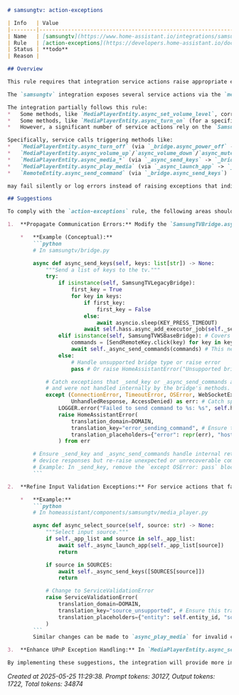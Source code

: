 ```markdown
# samsungtv: action-exceptions

| Info   | Value                                                                    |
|--------|--------------------------------------------------------------------------|
| Name   | [samsungtv](https://www.home-assistant.io/integrations/samsungtv/) |
| Rule   | [action-exceptions](https://developers.home-assistant.io/docs/core/integration-quality-scale/rules/action-exceptions)                                                     |
| Status | **todo**                                                                 |
| Reason |                                                                          |

## Overview

This rule requires that integration service actions raise appropriate exceptions (`HomeAssistantError` for internal/device errors, `ServiceValidationError` for incorrect user input) when they encounter failures.

The `samsungtv` integration exposes several service actions via the `media_player` and `remote` platforms (e.g., turning on/off, volume control, sending keys, selecting source, playing media).

The integration partially follows this rule:
*   Some methods, like `MediaPlayerEntity.async_set_volume_level`, correctly catch specific errors (`UpnpActionResponseError`) and re-raise them as `HomeAssistantError`.
*   Some methods, like `MediaPlayerEntity.async_turn_on` (for a specific misconfiguration case), `MediaPlayerEntity.async_play_media` (partially), and `MediaPlayerEntity.async_select_source`, raise `HomeAssistantError` for scenarios related to configuration or invalid input. While `HomeAssistantError` is acceptable, `ServiceValidationError` might be more appropriate for input validation failures (`async_play_media`, `async_select_source`).
*   However, a significant number of service actions rely on the `SamsungTVBridge.async_send_keys` method (which is called by entity methods like `SamsungTVEntity._async_send_keys` and `SamsungTVBridge._async_send_power_off`). The underlying bridge methods (`_send_key` for legacy, `_async_send_commands` for websocket) often catch communication-related exceptions (e.g., `OSError`, `ConnectionClosed`, `WebSocketException`, `ConnectionFailure`, `AsyncioTimeoutError`) and either log them, ignore them, or only handle specific cases (like re-authentication). This prevents the failures from being consistently propagated as `HomeAssistantError` exceptions to the calling service actions, meaning the user interface may not indicate that a command failed due to a communication issue.

Specifically, service calls triggering methods like:
*   `MediaPlayerEntity.async_turn_off` (via `_bridge.async_power_off` -> `_async_send_power_off` -> `async_send_keys`)
*   `MediaPlayerEntity.async_volume_up`/`async_volume_down`/`async_mute_volume` (via `_async_send_keys` -> `_bridge.async_send_keys`)
*   `MediaPlayerEntity.async_media_*` (via `_async_send_keys` -> `_bridge.async_send_keys`)
*   `MediaPlayerEntity.async_play_media` (via `_async_launch_app` -> `_async_send_commands` or `_async_send_keys` -> `_bridge.async_send_keys`)
*   `RemoteEntity.async_send_command` (via `_bridge.async_send_keys`)

may fail silently or log errors instead of raising exceptions that indicate failure to the user.

## Suggestions

To comply with the `action-exceptions` rule, the following areas should be addressed:

1.  **Propagate Communication Errors:** Modify the `SamsungTVBridge.async_send_keys` method to catch relevant exceptions raised by its internal implementation (`_send_key` for legacy, `_async_send_commands` for websocket) and re-raise them consistently as `HomeAssistantError`. The internal methods should only catch exceptions they handle (like connection retries or specific device responses) but allow underlying connection/communication errors to bubble up or return a status indicating failure.

    *   **Example (Conceptual):**
        ```python
        # In samsungtv/bridge.py

        async def async_send_keys(self, keys: list[str]) -> None:
            """Send a list of keys to the tv."""
            try:
                if isinstance(self, SamsungTVLegacyBridge):
                    first_key = True
                    for key in keys:
                        if first_key:
                            first_key = False
                        else:
                            await asyncio.sleep(KEY_PRESS_TIMEOUT)
                        await self.hass.async_add_executor_job(self._send_key, key)
                elif isinstance(self, SamsungTVWSBaseBridge): # Covers WS and Encrypted
                    commands = [SendRemoteKey.click(key) for key in keys] # Or SendEncryptedRemoteKey
                    await self._async_send_commands(commands) # This needs to allow errors to bubble up
                else:
                    # Handle unsupported bridge type or raise error
                    pass # Or raise HomeAssistantError("Unsupported bridge type")

            # Catch exceptions that _send_key or _async_send_commands allow through
            # and were not handled internally by the bridge's methods.
            except (ConnectionError, TimeoutError, OSError, WebSocketException, ConnectionFailure, # etc.
                    UnhandledResponse, AccessDenied) as err: # Catch specific known library errors
                LOGGER.error("Failed to send command to %s: %s", self.host, err)
                raise HomeAssistantError(
                    translation_domain=DOMAIN,
                    translation_key="error_sending_command", # Ensure this translation key exists or use inline message
                    translation_placeholders={"error": repr(err), "host": self.host},
                ) from err

        # Ensure _send_key and _async_send_commands handle internal retries/specific
        # device responses but re-raise unexpected or unrecoverable communication errors.
        # Example: In _send_key, remove the `except OSError: pass` block.
        ```

2.  **Refine Input Validation Exceptions:** For service actions that fail due to incorrect user input or configuration (like specifying an unknown source or an invalid channel format), consider raising `ServiceValidationError` instead of `HomeAssistantError`.

    *   **Example:**
        ```python
        # In homeassistant/components/samsungtv/media_player.py

        async def async_select_source(self, source: str) -> None:
            """Select input source."""
            if self._app_list and source in self._app_list:
                await self._async_launch_app(self._app_list[source])
                return

            if source in SOURCES:
                await self._async_send_keys([SOURCES[source]])
                return

            # Change to ServiceValidationError
            raise ServiceValidationError(
                translation_domain=DOMAIN,
                translation_key="source_unsupported", # Ensure this translation key exists or use inline message
                translation_placeholders={"entity": self.entity_id, "source": source},
            )
        ```
        Similar changes can be made to `async_play_media` for invalid channel format validation and potentially to the `async_turn_on` fallback error.

3.  **Enhance UPnP Exception Handling:** In `MediaPlayerEntity.async_set_volume_level`, expand the exception handling to catch a broader range of `UpnpError` types (e.g., `UpnpCommunicationError`, `UpnpResponseError`, `UpnpConnectionError`) and re-raise them as `HomeAssistantError`, as these also indicate failures in the action itself due to communication issues with the device.

By implementing these suggestions, the integration will provide more informative feedback to the user when service actions fail, improving the user experience and aiding in troubleshooting.
```

_Created at 2025-05-25 11:29:38. Prompt tokens: 30127, Output tokens: 1722, Total tokens: 34874_
